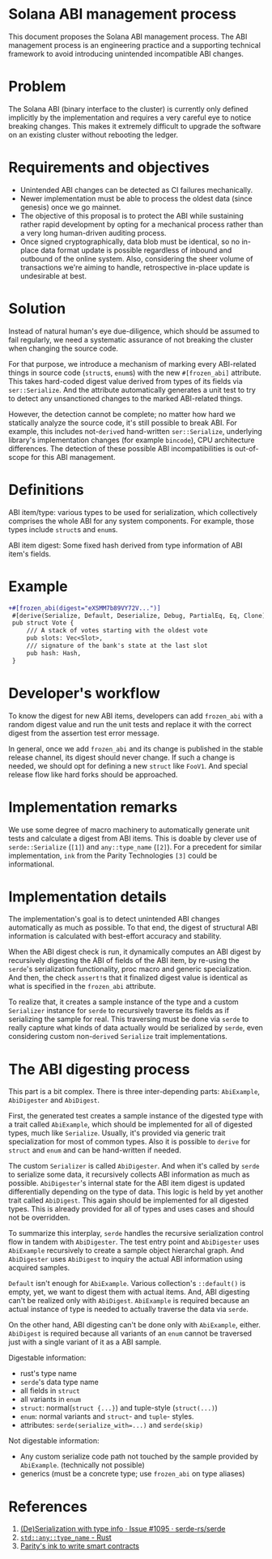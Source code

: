# Solana ABI management process

This document proposes the Solana ABI management process. The ABI management
process is an engineering practice and a supporting technical framework to avoid
introducing unintended incompatible ABI changes.

# Problem

The Solana ABI (binary interface to the cluster) is currently only defined
implicitly by the implementation and requires a very careful eye to notice
breaking changes. This makes it extremely difficult to upgrade the software
on an existing cluster without rebooting the ledger.

# Requirements and objectives

- Unintended ABI changes can be detected as CI failures mechanically.
- Newer implementation must be able to process the oldest data (since genesis)
  once we go mainnet.
- The objective of this proposal is to protect the ABI while sustaining rather
  rapid development by opting for a mechanical process rather than a very long
  human-driven auditing process.
- Once signed cryptographically, data blob must be identical, so no
  in-place data format update is possible regardless of inbound and outbound of
  the online system. Also, considering the sheer volume of transactions we're
  aiming to handle, retrospective in-place update is undesirable at best.

# Solution

Instead of natural human's eye due-diligence, which should be assumed to fail
regularly, we need a systematic assurance of not breaking the cluster when
changing the source code.

For that purpose, we introduce a mechanism of marking every ABI-related things
in source code (`struct`s, `enum`s) with the new `#[frozen_abi]` attribute. This
takes hard-coded digest value derived from types of its fields via
`ser::Serialize`. And the attribute automatically generates a unit test to try
to detect any unsanctioned changes to the marked ABI-related things.

However, the detection cannot be complete; no matter how hard we statically
analyze the source code, it's still possible to break ABI. For example, this
includes not-`derive`d hand-written `ser::Serialize`, underlying library's
implementation changes (for example `bincode`), CPU architecture differences.
The detection of these possible ABI incompatibilities is out-of-scope for this
ABI management.

# Definitions

ABI item/type: various types to be used for serialization, which collectively
comprises the whole ABI for any system components. For example, those types
include `struct`s and `enum`s.

ABI item digest: Some fixed hash derived from type information of ABI item's
fields.

# Example

```patch
+#[frozen_abi(digest="eXSMM7b89VY72V...")]
 #[derive(Serialize, Default, Deserialize, Debug, PartialEq, Eq, Clone)]
 pub struct Vote {
     /// A stack of votes starting with the oldest vote
     pub slots: Vec<Slot>,
     /// signature of the bank's state at the last slot
     pub hash: Hash,
 }
```

# Developer's workflow

To know the digest for new ABI items, developers can add `frozen_abi` with a
random digest value and run the unit tests and replace it with the correct
digest from the assertion test error message.

In general, once we add `frozen_abi` and its change is published in the stable
release channel, its digest should never change. If such a change is needed, we
should opt for defining a new `struct` like `FooV1`. And special release flow
like hard forks should be approached.

# Implementation remarks

We use some degree of macro machinery to automatically generate unit tests
and calculate a digest from ABI items. This is doable by clever use of
`serde::Serialize` (`[1]`) and `any::type_name` (`[2]`). For a precedent for similar
implementation, `ink` from the Parity Technologies `[3]` could be informational.

# Implementation details

The implementation's goal is to detect unintended ABI changes automatically as
much as possible. To that end, the digest of structural ABI information is
calculated with best-effort accuracy and stability.

When the ABI digest check is run, it dynamically computes an ABI digest by
recursively digesting the ABI of fields of the ABI item, by re-using the
`serde`'s serialization functionality, proc macro and generic specialization.
And then, the check `assert!`s that it finalized digest value is identical as
what is specified in the `frozen_abi` attribute.

To realize that, it creates a sample instance of the type and a custom
`Serializer` instance for `serde` to recursively traverse its fields as if
serializing the sample for real. This traversing must be done via `serde` to
really capture what kinds of data actually would be serialized by `serde`, even
considering custom non-`derive`d `Serialize` trait implementations.

# The ABI digesting process

This part is a bit complex. There is three inter-depending parts: `AbiExample`,
`AbiDigester` and `AbiDigest`.

First, the generated test creates a sample instance of the digested type with a
trait called `AbiExample`, which should be implemented for all of digested types,
much like `Serialize`. Usually, it's provided via generic trait specialization
for most of common types. Also it is possible to `derive` for `struct` and
`enum` and can be hand-written if needed.

The custom `Serializer` is called `AbiDigester`. And when it's called by `serde`
to serialize some data, it recursively collects ABI information as much as
possible. `AbiDigester`'s internal state for the ABI item digest is updated
differentially depending on the type of data. This logic is held by yet another
trait called `AbiDigest`. This again should be implemented for all digested
types. This is already provided for all of types and uses cases and should not
be overridden.

To summarize this interplay, `serde` handles the recursive serialization control
flow in tandem with `AbiDigester`. The test entry point and `AbiDigester`
uses `AbiExample` recursively to create a sample object hierarchal graph. And
`AbiDigester` uses `AbiDigest` to inquiry the actual ABI information using
acquired samples.

`Default` isn't enough for `AbiExample`. Various collection's `::default()` is
empty, yet, we want to digest them with actual items. And, ABI digesting can't
be realized only with `AbiDigest`. `AbiExample` is required because an actual
instance of type is needed to actually traverse the data via `serde`.

On the other hand, ABI digesting can't be done only with `AbiExample`, either.
`AbiDigest` is required because all variants of an `enum` cannot be traversed
just with a single variant of it as a ABI sample.

Digestable information:

- rust's type name
- `serde`'s data type name
- all fields in `struct`
- all variants in `enum`
- `struct`: normal(`struct {...}`) and tuple-style (`struct(...)`)
- `enum`: normal variants and `struct`- and `tuple`- styles.
- attributes: `serde(serialize_with=...)` and `serde(skip)`

Not digestable information:

- Any custom serialize code path not touched by the sample provided by
  `AbiExample`. (technically not possible)
- generics (must be a concrete type; use `frozen_abi` on type aliases)

# References

1. [(De)Serialization with type info · Issue #1095 · serde-rs/serde](https://github.com/serde-rs/serde/issues/1095#issuecomment-345483479)
2. [`std::any::type_name` - Rust](https://doc.rust-lang.org/std/any/fn.type_name.html)
3. [Parity's ink to write smart contracts](https://github.com/paritytech/ink)
